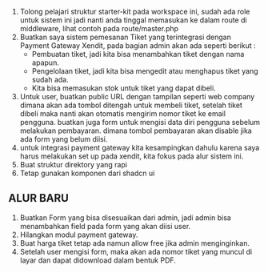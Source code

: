 1. Tolong pelajari struktur starter-kit pada workspace ini, sudah ada role untuk sistem ini jadi nanti anda tinggal memasukan ke dalam route di middleware, lihat contoh pada route/master.php
2. Buatkan saya sistem pemesanan Tiket yang terintegrasi dengan Payment Gateway Xendit, pada bagian admin akan ada seperti berikut :
    - Pembuatan tiket, jadi kita bisa menambahkan tiket dengan nama apapun.
    - Pengelolaan tiket, jadi kita bisa mengedit atau menghapus tiket yang sudah ada.
    - Kita bisa memasukan stok untuk tiket yang dapat dibeli.
3. Untuk user, buatkan public URL dengan tampilan seperti web company dimana akan ada tombol ditengah untuk membeli tiket, setelah tiket dibeli maka nanti akan otomatis mengirim nomor tiket ke email pengguna. buatkan juga form untuk mengisi data diri pengguna sebelum melakukan pembayaran. dimana tombol pembayaran akan disable jika ada form yang belum diisi.
4. untuk integrasi payment gateway kita kesampingkan dahulu karena saya harus melakukan set up pada xendit, kita fokus pada alur sistem ini.
5. Buat struktur direktory yang rapi
6. Tetap gunakan komponen dari shadcn ui


## ALUR BARU
1. Buatkan Form yang bisa disesuaikan dari admin, jadi admin bisa menambahkan field pada form yang akan diisi user.
2. Hilangkan modul payment gateway.
3. Buat harga tiket tetap ada namun allow free jika admin menginginkan.
4. Setelah user mengisi form, maka akan ada nomor tiket yang muncul di layar dan dapat didownload dalam bentuk PDF.